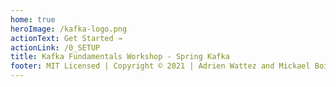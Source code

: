 ```yaml
---
home: true
heroImage: /kafka-logo.png
actionText: Get Started →
actionLink: /0_SETUP
title: Kafka Fundamentals Workshop - Spring Kafka
footer: MIT Licensed | Copyright © 2021 | Adrien Wattez and Mickael Boixiere
---
```



